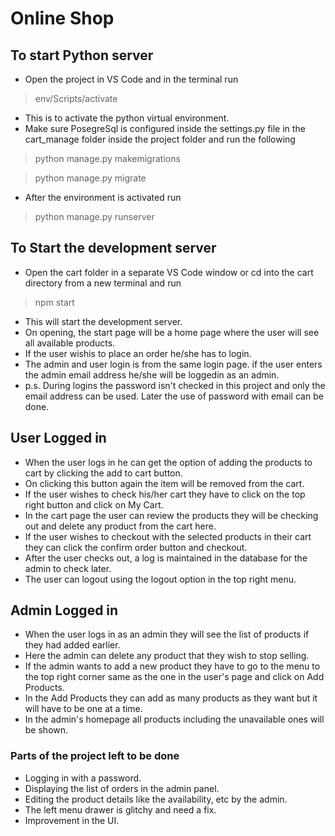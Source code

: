 
# Online Shop

## To start Python server

- Open the project in VS Code and in the terminal run
 
> env/Scripts/activate

- This is to activate the python virtual environment.
- Make sure PosegreSql is configured inside the settings.py file in the cart_manage folder inside the project folder and run the following

>python manage.py makemigrations

>python manage.py migrate

- After the environment is activated run 

> python manage.py runserver

## To Start the development server

- Open the cart folder in a separate VS Code window or cd into the cart directory from a new terminal and run

> npm start

- This will start the development server.
- On opening, the start page will be a home page where the user will see all available products.
- If the user wishis to place an order he/she has to login.
- The admin and user login is from the same login page. if the user enters the admin email address he/she will be loggedin as an admin.
- p.s. During logins the password isn't checked in this project and only the email address can be used. Later the use of password with email can be done.

## User Logged in

- When the user logs in he can get the option of adding the products to cart by clicking the add to cart button.
- On clicking this button again the item will be removed from the cart.
- If the user wishes to check his/her cart they have to click on the top right button and click on My Cart.
- In the cart page the user can review the products they will be checking out and delete any product from the cart here.
- If the user wishes to checkout with the selected products in their cart they can click the confirm order button and checkout.
- After the user checks out, a log is maintained in the database for the admin to check later.
- The user can logout using the logout option in the top right menu.

## Admin Logged in

- When the user logs in as an admin they will see the list of products if they had added earlier.
- Here the admin can delete any product that they wish to stop selling.
- If the admin wants to add a new product they have to go to the menu to the top right corner same as the one in the user's page and click on Add Products.
- In the Add Products they can add as many products as they want but it will have to be one at a time.
- In the admin's homepage all products including the unavailable ones will be shown.

### Parts of the project left to be done

- Logging in with a password.
- Displaying the list of orders in the admin panel.
- Editing the product details like the availability, etc by the admin.
- The left menu drawer is glitchy and need a fix.
- Improvement in the UI.
